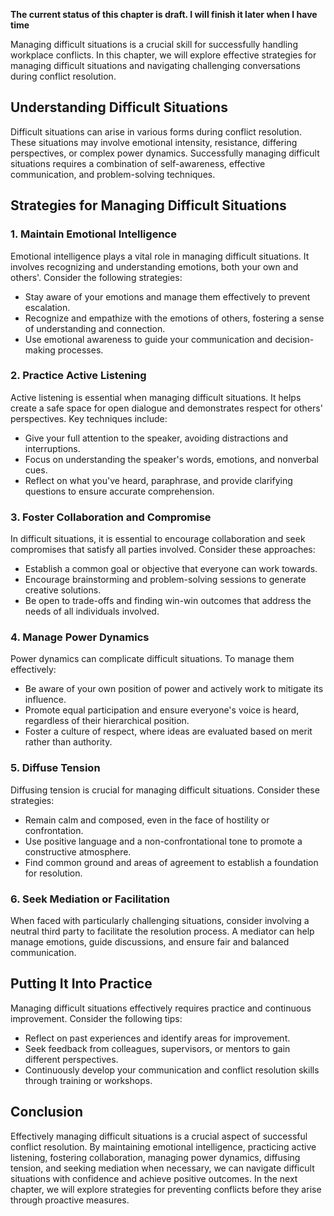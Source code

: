 **The current status of this chapter is draft. I will finish it later when I have time**

Managing difficult situations is a crucial skill for successfully handling workplace conflicts. In this chapter, we will explore effective strategies for managing difficult situations and navigating challenging conversations during conflict resolution.

Understanding Difficult Situations
----------------------------------

Difficult situations can arise in various forms during conflict resolution. These situations may involve emotional intensity, resistance, differing perspectives, or complex power dynamics. Successfully managing difficult situations requires a combination of self-awareness, effective communication, and problem-solving techniques.

Strategies for Managing Difficult Situations
--------------------------------------------

### 1. Maintain Emotional Intelligence

Emotional intelligence plays a vital role in managing difficult situations. It involves recognizing and understanding emotions, both your own and others'. Consider the following strategies:

* Stay aware of your emotions and manage them effectively to prevent escalation.
* Recognize and empathize with the emotions of others, fostering a sense of understanding and connection.
* Use emotional awareness to guide your communication and decision-making processes.

### 2. Practice Active Listening

Active listening is essential when managing difficult situations. It helps create a safe space for open dialogue and demonstrates respect for others' perspectives. Key techniques include:

* Give your full attention to the speaker, avoiding distractions and interruptions.
* Focus on understanding the speaker's words, emotions, and nonverbal cues.
* Reflect on what you've heard, paraphrase, and provide clarifying questions to ensure accurate comprehension.

### 3. Foster Collaboration and Compromise

In difficult situations, it is essential to encourage collaboration and seek compromises that satisfy all parties involved. Consider these approaches:

* Establish a common goal or objective that everyone can work towards.
* Encourage brainstorming and problem-solving sessions to generate creative solutions.
* Be open to trade-offs and finding win-win outcomes that address the needs of all individuals involved.

### 4. Manage Power Dynamics

Power dynamics can complicate difficult situations. To manage them effectively:

* Be aware of your own position of power and actively work to mitigate its influence.
* Promote equal participation and ensure everyone's voice is heard, regardless of their hierarchical position.
* Foster a culture of respect, where ideas are evaluated based on merit rather than authority.

### 5. Diffuse Tension

Diffusing tension is crucial for managing difficult situations. Consider these strategies:

* Remain calm and composed, even in the face of hostility or confrontation.
* Use positive language and a non-confrontational tone to promote a constructive atmosphere.
* Find common ground and areas of agreement to establish a foundation for resolution.

### 6. Seek Mediation or Facilitation

When faced with particularly challenging situations, consider involving a neutral third party to facilitate the resolution process. A mediator can help manage emotions, guide discussions, and ensure fair and balanced communication.

Putting It Into Practice
------------------------

Managing difficult situations effectively requires practice and continuous improvement. Consider the following tips:

* Reflect on past experiences and identify areas for improvement.
* Seek feedback from colleagues, supervisors, or mentors to gain different perspectives.
* Continuously develop your communication and conflict resolution skills through training or workshops.

Conclusion
----------

Effectively managing difficult situations is a crucial aspect of successful conflict resolution. By maintaining emotional intelligence, practicing active listening, fostering collaboration, managing power dynamics, diffusing tension, and seeking mediation when necessary, we can navigate difficult situations with confidence and achieve positive outcomes. In the next chapter, we will explore strategies for preventing conflicts before they arise through proactive measures.
